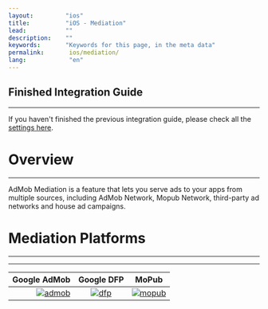 ```yaml
---
layout:         "ios"
title:          "iOS - Mediation"
lead:           ""
description:    ""
keywords:       "Keywords for this page, in the meta data"
permalink:       ios/mediation/
lang:            "en"
---
```


## Finished Integration Guide
---
If you haven't finished the previous integration guide, please check all the [settings here](../integration-guide/).

# Overview
---
AdMob Mediation is a feature that lets you serve ads to your apps from multiple sources, including AdMob Network, Mopub Network, third-party ad networks and house ad campaigns.


# Mediation Platforms
---
---

Google AdMob    |  Google DFP |      MoPub   |
--------------: | :----------:| :-----------:|
[![admob]][1]   | [![dfp]][2] | [![mopub]][3]|



[admob]: {{site.imgurl}}/admob-logo.png
[dfp]:   {{site.imgurl}}/dfp-logo.png
[mopub]: {{site.imgurl}}/mopub-logo.png

[1]: admob
[2]: dfp
[3]: mopub
